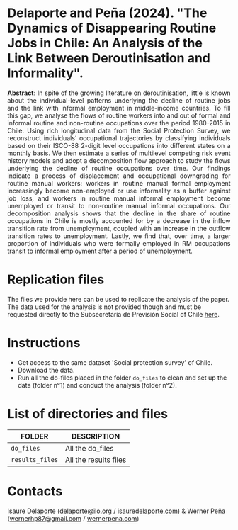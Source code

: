 # Delaporte and Peña (2024). "The Dynamics of Disappearing Routine Jobs in Chile: An Analysis of the Link Between Deroutinisation and Informality".

<p align="justify"><b>Abstract</b>: In spite of the growing literature on deroutinisation, little is known about the individual-level patterns underlying the decline of routine jobs and the link with informal employment in middle-income countries. To fill this gap, we analyse the flows of routine workers into and out of formal and informal routine and non-routine occupations over the period 1980-2015 in Chile. Using rich longitudinal data from the Social Protection Survey, we reconstruct individuals’ occupational trajectories by classifying individuals based on their ISCO-88 2-digit level occupations into different states on a monthly basis. We then estimate a series of multilevel competing risk event history models and adopt a decomposition flow approach to study the flows underlying the decline of routine occupations over time. Our findings indicate a process of displacement and occupational downgrading for routine manual workers: workers in routine manual formal employment increasingly become non-employed or use informality as a buffer against job loss, and workers in routine manual informal employment become unemployed or transit to non-routine manual informal occupations. Our decomposition analysis shows that the decline in the share of routine occupations in Chile is mostly accounted for by a decrease in the inflow transition rate from unemployment, coupled with an increase in the outflow transition rates to unemployment. Lastly, we find that, over time, a larger proportion of individuals who were formally employed in RM occupations transit to informal employment after a period of unemployment.</p>

# Replication files

The files we provide here can be used to replicate the analysis of the paper. The data used for the analysis is not provided though and must be requested directly to the Subsecretaría de Previsión Social of Chile [here](https://previsionsocial.gob.cl/datos-estadisticos/condiciones-bases-de-datos-eps/).

# Instructions

- Get access to the same dataset 'Social protection survey' of Chile.
- Download the data.
- Run all the do-files placed in the folder `do_files` to clean and set up the data (folder n°1) and conduct the analysis (folder n°2).

# List of directories and files

| FOLDER                  | DESCRIPTION                                                    |
| ----------------------- | -------------------------------------------------------------- |
| `do_files`              | All the do_files |
| `results_files`         | All the results files |

# Contacts

Isaure Delaporte ([delaporte@ilo.org](mailto:delaporte@ilo.org) / [isauredelaporte.com](https://sites.google.com/site/isauredelaporte/home)) & Werner Peña ([wernerhp87@gmail.com](mailto:wernerhp87@gmail.com) / [wernerpena.com](https://sites.google.com/view/wernerpena/home))
